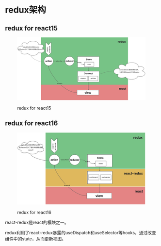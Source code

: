 # redux架构



## redux for react15

<figure><img src="../.gitbook/assets/yuque_diagram2.jpg" alt=""><figcaption><p>redux for react15</p></figcaption></figure>

## redux for react16

<figure><img src="../.gitbook/assets/yuque_diagram.jpg" alt=""><figcaption><p>redux for react16</p></figcaption></figure>

react-redux是react的模块之一。

redux利用了react-redux暴露的useDispatch和useSelector等hooks，通过改变组件中的state，从而更新视图。
